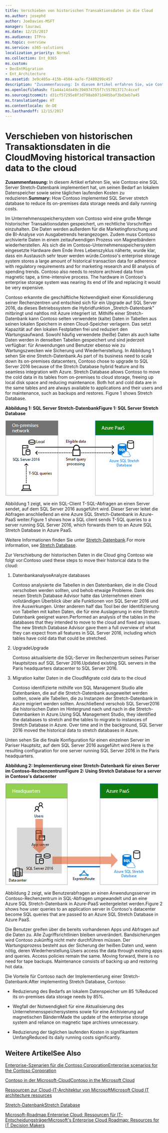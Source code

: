```yaml
---
title: Verschieben von historischen Transaktionsdaten in die Cloud
ms.author: josephd
author: JoeDavies-MSFT
manager: laurawi
ms.date: 12/15/2017
ms.audience: ITPro
ms.topic: overview
ms.service: o365-solutions
localization_priority: Normal
ms.collection: Ent_O365
ms.custom:
- DecEntMigration
- Ent_Architecture
ms.assetid: 3e9c405a-415b-4584-aa7e-f2489299c457
description: "Zusammenfassung: In diesem Artikel erfahren Sie, wie Contoso eine SQL Server Stretch-Datenbank implementiert hat, um seinen Bedarf an lokalem Datenspeicher sowie seine täglichen laufenden Kosten zu reduzieren."
ms.openlocfilehash: f1a44a14da49c394974755f7c557013717c4ccef
ms.sourcegitcommit: d31cf57295e8f3d798ab971d405baf3bd3eb7a45
ms.translationtype: HT
ms.contentlocale: de-DE
ms.lasthandoff: 12/15/2017
---
```

# <a name="moving-historical-transaction-data-to-the-cloud"></a><span data-ttu-id="31cd8-103">Verschieben von historischen Transaktionsdaten in die Cloud</span><span class="sxs-lookup"><span data-stu-id="31cd8-103">Moving historical transaction data to the cloud</span></span>

 <span data-ttu-id="31cd8-104">**Zusammenfassung:** In diesem Artikel erfahren Sie, wie Contoso eine SQL Server Stretch-Datenbank implementiert hat, um seinen Bedarf an lokalem Datenspeicher sowie seine täglichen laufenden Kosten zu reduzieren.</span><span class="sxs-lookup"><span data-stu-id="31cd8-104">**Summary:** How Contoso implemented SQL Server stretch database to reduce its on-premises data storage needs and daily running costs.</span></span>
  
<span data-ttu-id="31cd8-p101">Im Unternehmensspeichersystem von Contoso wird eine große Menge historischer Transaktionsdaten gespeichert, um rechtliche Vorschriften einzuhalten. Die Daten werden außerdem für die Marketingforschung und die BI-Analyse von Ausgabetrends herangezogen. Zudem muss Contoso archivierte Daten in einem zeitaufwendigen Prozess von Magnetbändern wiederherstellen. Als sich die im Contoso-Unternehmensspeichersystem eingesetzte Hardware dem Ende ihres Lebenszyklus näherte, wurde klar, dass ein Austausch sehr teuer werden würde.</span><span class="sxs-lookup"><span data-stu-id="31cd8-p101">Contoso's enterprise storage system stores a large amount of historical transaction data for adherence with regulatory requirements and for marketing research and BI analysis of spending trends. Contoso also needs to restore archived data from magnetic tape, a time-intensive process. The hardware in Contoso's enterprise storage system was nearing its end of life and replacing it would be very expensive.</span></span> 
  
<span data-ttu-id="31cd8-p102">Contoso erkannte die geschäftliche Notwendigkeit einer Konsolidierung seiner Rechenzentren und entschied sich für ein Upgrade auf SQL Server 2016, da dieses Betriebssystem die Hybridfunktion „Stretch-Datenbank" mitbringt und nahtlos mit Azure integriert ist. Mithilfe einer Stretch-Datenbank kann Contoso selten verwendete (kalte) Daten in Tabellen aus seinen lokalen Speichern in einen Cloud-Speicher verlagern. Das setzt Kapazität auf den lokalen Festplatten frei und reduziert den Wartungsaufwand. Sowohl häufig verwendete (heiße) Daten als auch kalte Daten werden in denselben Tabellen gespeichert und sind jederzeit verfügbar: für Anwendungen und Benutzer ebenso wie zu Wartungszwecken wie Sicherung und Wiederherstellung. In Abbildung 1 sehen Sie eine Stretch-Datenbank.</span><span class="sxs-lookup"><span data-stu-id="31cd8-p102">As part of its business need to scale down its on-premises datacenters, Contoso chose to upgrade to SQL Server 2016 because of the Stretch Database hybrid feature and its seamless integration with Azure. Stretch Database allows Contoso to move the cold data in its tables from on-premises to cloud storage, freeing up local disk space and reducing maintenance. Both hot and cold data are in the same tables and are always available to applications and their users and for maintenance, such as backups and restores. Figure 1 shows Stretch Database.</span></span>
  
<span data-ttu-id="31cd8-112">**Abbildung 1: SQL Server Stretch-Datenbank**</span><span class="sxs-lookup"><span data-stu-id="31cd8-112">**Figure 1: SQL Server Stretch Database**</span></span>

![SQL Server Stretch-Datenbank als Hybriddatenlösung](images/Contoso_Poster/StretchDB01.png)
  
<span data-ttu-id="31cd8-114">Abbildung 1 zeigt, wie ein SQL-Client T-SQL-Abfragen an einen Server sendet, auf dem SQL Server 2016 ausgeführt wird. Dieser Server leitet die Abfragen anschließend an eine Azure SQL Stretch-Datenbank in Azure-PaaS weiter.</span><span class="sxs-lookup"><span data-stu-id="31cd8-114">Figure 1 shows how a SQL client sends T-SQL queries to a server running SQL Server 2016, which forwards them to an Azure SQL Stretch Database in Azure PaaS.</span></span>
  
<span data-ttu-id="31cd8-115">Weitere Informationen finden Sie unter [Stretch-Datenbank](https://msdn.microsoft.com/library/dn935011.aspx).</span><span class="sxs-lookup"><span data-stu-id="31cd8-115">For more information, see [Stretch Database](https://msdn.microsoft.com/library/dn935011.aspx).</span></span>
  
<span data-ttu-id="31cd8-116">Zur Verschiebung der historischen Daten in die Cloud ging Contoso wie folgt vor:</span><span class="sxs-lookup"><span data-stu-id="31cd8-116">Contoso used these steps to move their historical data to the cloud:</span></span>
  
1. <span data-ttu-id="31cd8-117">Datenbankanalyse</span><span class="sxs-lookup"><span data-stu-id="31cd8-117">Analyze databases</span></span>
    
    <span data-ttu-id="31cd8-p103">Contoso analysierte die Tabellen in den Datenbanken, die in die Cloud verschoben werden sollten, und behob etwaige Probleme. Dank des neuen Stretch Database Advisor hatte das Unternehmen einen vollständigen Überblick über alle Funktionen von SQL Server 2016 und ihre Auswirkungen. Unter anderem half das Tool bei der Identifizierung von Tabellen mit kalten Daten, die für eine Auslagerung in eine Stretch-Datenbank geeignet waren.</span><span class="sxs-lookup"><span data-stu-id="31cd8-p103">Performed an analysis of the tables in the databases that they intended to move to the cloud and fixed any issues. The new Stretch Database Advisor gave them a full overview of what they can expect from all features in SQL Server 2016, including which tables have cold data that could be stretched.</span></span>
    
2. <span data-ttu-id="31cd8-120">Upgrade</span><span class="sxs-lookup"><span data-stu-id="31cd8-120">Upgrade</span></span>
    
    <span data-ttu-id="31cd8-121">Contoso aktualisierte die SQL-Server im Rechenzentrum seines Pariser Hauptsitzes auf SQL Server 2016.</span><span class="sxs-lookup"><span data-stu-id="31cd8-121">Updated existing SQL servers in the Paris headquarters datacenter to SQL Server 2016.</span></span>
    
3. <span data-ttu-id="31cd8-122">Migration kalter Daten in die Cloud</span><span class="sxs-lookup"><span data-stu-id="31cd8-122">Migrate cold data to the cloud</span></span>
    
    <span data-ttu-id="31cd8-p104">Contoso identifizierte mithilfe von SQL Management Studio alle Datenbanken, die auf die Stretch-Datenbank ausgeweitet werden sollten, sowie alle Tabellen, die zu Instanzen der Stretch-Datenbank in Azure migriert werden sollten. Anschließend verschob SQL Server2016 die historischen Daten im Hintergrund nach und nach in die Stretch-Datenbanken in Azure.</span><span class="sxs-lookup"><span data-stu-id="31cd8-p104">Using SQL Management Studio, they identified the databases to stretch and the tables to migrate to instances of Stretch Database in Azure. Over time and in the background, SQL Server 2016 moved the historical data to stretch databases in Azure.</span></span>
    
<span data-ttu-id="31cd8-125">Unten sehen Sie die finale Konfiguration für einen einzelnen Server im Pariser Hauptsitz, auf dem SQL Server 2016 ausgeführt wird.</span><span class="sxs-lookup"><span data-stu-id="31cd8-125">Here is the resulting configuration for one server running SQL Server 2016 in the Paris headquarters.</span></span>
  
<span data-ttu-id="31cd8-126">**Abbildung 2: Implementierung einer Stretch-Datenbank für einen Server im Contoso-Rechenzentrum**</span><span class="sxs-lookup"><span data-stu-id="31cd8-126">**Figure 2: Using Stretch Database for a server in Contoso's datacenter**</span></span>

![Contoso-Konfiguration: SQL Server Stretch-Datenbank für einen einzelnen Computer, auf dem SQL Server ausgeführt wird](images/Contoso_Poster/StretchDB02.png)

  
<span data-ttu-id="31cd8-128">Abbildung 2 zeigt, wie Benutzerabfragen an einen Anwendungsserver im Contoso-Rechenzentrum in SQL-Abfragen umgewandelt und an eine Azure SQL Stretch-Datenbank in Azure-PaaS weitergeleitet werden.</span><span class="sxs-lookup"><span data-stu-id="31cd8-128">Figure 2 shows how user queries to an application server in Contoso's datacenter become SQL queries that are passed to an Azure SQL Stretch Database in Azure PaaS.</span></span>
  
<span data-ttu-id="31cd8-p105">Die Benutzer greifen über die bereits vorhandenen Apps und Abfragen auf die Daten zu. Alle Zugriffsrichtlinien bleiben unverändert. Bandsicherungen wird Contoso zukünftig nicht mehr durchführen müssen. Der Wartungsprozess besteht aus der Sicherung der heißen Daten und, wenn nötig, deren Wiederherstellung.</span><span class="sxs-lookup"><span data-stu-id="31cd8-p105">Users access the data through existing apps and queries. Access policies remain the same. Moving forward, there is no need for tape backups. Maintenance consists of backing up and restoring hot data.</span></span>
  
<span data-ttu-id="31cd8-133">Die Vorteile für Contoso nach der Implementierung einer Stretch-Datenbank:</span><span class="sxs-lookup"><span data-stu-id="31cd8-133">After implementing Stretch Database, Contoso:</span></span>
  
- <span data-ttu-id="31cd8-134">Reduzierung des Bedarfs an lokalem Datenspeicher um 85 %</span><span class="sxs-lookup"><span data-stu-id="31cd8-134">Reduced its on-premises data storage needs by 85%.</span></span>
    
- <span data-ttu-id="31cd8-135">Wegfall der Notwendigkeit für eine Aktualisierung des Unternehmensspeichersystems sowie für eine Archivierung auf magnetischen Bändern</span><span class="sxs-lookup"><span data-stu-id="31cd8-135">Made the update of the enterprise storage system and reliance on magnetic tape archives unnecessary.</span></span>
    
- <span data-ttu-id="31cd8-136">Reduzierung der täglichen laufenden Kosten in signifikantem Umfang</span><span class="sxs-lookup"><span data-stu-id="31cd8-136">Reduced its daily running costs significantly.</span></span>
    
## <a name="see-also"></a><span data-ttu-id="31cd8-137">Weitere Artikel</span><span class="sxs-lookup"><span data-stu-id="31cd8-137">See Also</span></span>

[<span data-ttu-id="31cd8-138">Enterprise-Szenarien für die Contoso Corporation</span><span class="sxs-lookup"><span data-stu-id="31cd8-138">Enterprise scenarios for the Contoso Corporation</span></span>](enterprise-scenarios-for-the-contoso-corporation.md)
  
[<span data-ttu-id="31cd8-139">Contoso in der Microsoft-Cloud</span><span class="sxs-lookup"><span data-stu-id="31cd8-139">Contoso in the Microsoft Cloud</span></span>](contoso-in-the-microsoft-cloud.md)
  
[<span data-ttu-id="31cd8-140">Ressourcen zur Cloud-IT-Architektur von Microsoft</span><span class="sxs-lookup"><span data-stu-id="31cd8-140">Microsoft Cloud IT architecture resources</span></span>](microsoft-cloud-it-architecture-resources.md)

[<span data-ttu-id="31cd8-141">Stretch-Datenbank</span><span class="sxs-lookup"><span data-stu-id="31cd8-141">Stretch Database</span></span>](https://msdn.microsoft.com/library/dn935011.aspx)
  
[<span data-ttu-id="31cd8-142">Microsoft-Roadmap Enterprise Cloud: Ressourcen für IT-Entscheidungsträger</span><span class="sxs-lookup"><span data-stu-id="31cd8-142">Microsoft's Enterprise Cloud Roadmap: Resources for IT Decision Makers</span></span>](https://sway.com/FJ2xsyWtkJc2taRD)





